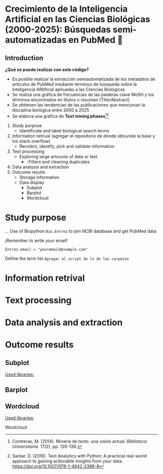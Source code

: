 # Crecimiento de la Inteligencia Artificial en las Ciencias Biológicas (2000-2025): Búsquedas semi-automatizadas en PubMed 🔬

## **Introduction**

**¿Qué se puede realizar con este código?**
- Es posible realizar la extracción semiautomatizada de los metadatos de artículos de PubMed mediante términos de búsqueda sobre la Inteligencia ARtificial aplicadas a las Ciencias Biológicas
- Se realiza una gráfica de frecuencias de las palabras clave MeSH y los términos encontrados en títulos o resumen [Title/Abstract]
- Se obtienen las tendencias de las publicaciones que mencionan la disciplina biológica entre 2000 a 2025
- Se elabora una gráfica de 
**Text mining phases**[^1][^2]
1. Study purpose
   - Identificate and label biological search terms
2. Information retrival (agregar el repositorio de donde obtuviste la base y los stack overflow)
   - Recolect, identify, pick and validate information
3. Text processing
   - Exploring large amounts of data or text
     - -Filters and cleaning duplicates
4. Data analysis and extraction
5. Outcome results
   - Storage information
   - Data display
     - Subplot
     - Barplot
     - Wordcloud

# Study purpose 
...
Use of Biopython `Bio.Entrez` to join NCBI database and get PubMed data 

¡Remember to write your email!
```
Entrez.email = "youremail@example.com"
```

Define the term list
`Agregar el script de lo de las carpetas`

# Information retrival

# Text processing 

# Data analysis and extraction

# Outcome results

## **Subplot**
<ins>Used libraries:</ins>

## **Barplot**


## **Wordcloud**

<ins>Used libraries:</ins>


Wordcloud

[^1]: Contreras, M. (2014). Minería de texto: una visión actual. *Biblioteca Universitaria*. 17(2), pp. 129-138.

[^2]: Sarkar, D. (2016). Text Analytics with Python: A practical real-world approach to gaining actionable insights from your data. https://doi.org/10.1007/978-1-4842-2388-8
